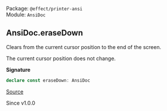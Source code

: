 Package: `@effect/printer-ansi`<br />
Module: `AnsiDoc`<br />

## AnsiDoc.eraseDown

Clears from the current cursor position to the end of the screen.

The current cursor position does not change.

**Signature**

```ts
declare const eraseDown: AnsiDoc
```

[Source](https://github.com/Effect-TS/effect/tree/main/packages/printer-ansi/src/AnsiDoc.ts#L242)

Since v1.0.0